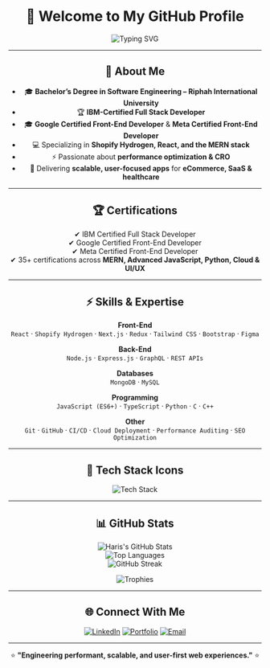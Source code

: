 <div align="center">

# 👋 Welcome to My GitHub Profile  

![Typing SVG](https://readme-typing-svg.herokuapp.com?font=Fira+Code&size=28&pause=1000&color=00C0FF&center=true&vCenter=true&width=700&lines=Hi+I'm+Haris+Khan;Full+Stack+Developer+%7C+IBM+Certified;Shopify+Hydrogen+%7C+MERN+Specialist;UI%2FUX+Designer+%7C+Performance+Optimizer;Building+Scalable+%26+User-First+Apps)

</div>

---

<div align="center">

## 🎯 About Me  

- 🎓 **Bachelor’s Degree in Software Engineering – Riphah International University**  
- 🏆 **IBM-Certified Full Stack Developer**  
- 🎓 **Google Certified Front-End Developer** & **Meta Certified Front-End Developer**  
- 💻 Specializing in **Shopify Hydrogen, React, and the MERN stack**  
- ⚡ Passionate about **performance optimization & CRO**  
- 🚀 Delivering **scalable, user-focused apps** for **eCommerce, SaaS & healthcare**  

</div>

---

<div align="center">

## 🏆 Certifications  

✔ IBM Certified Full Stack Developer  
✔ Google Certified Front-End Developer  
✔ Meta Certified Front-End Developer  
✔ 35+ certifications across **MERN, Advanced JavaScript, Python, Cloud & UI/UX**  

</div>

---

<div align="center">

## ⚡ Skills & Expertise  

**Front-End**  
`React` · `Shopify Hydrogen` · `Next.js` · `Redux` · `Tailwind CSS` · `Bootstrap` · `Figma`  

**Back-End**  
`Node.js` · `Express.js` · `GraphQL` · `REST APIs`  

**Databases**  
`MongoDB` · `MySQL`  

**Programming**  
`JavaScript (ES6+)` · `TypeScript` · `Python` · `C` · `C++`  

**Other**  
`Git` · `GitHub` · `CI/CD` · `Cloud Deployment` · `Performance Auditing` · `SEO Optimization`  

</div>

---

<div align="center">

## 🚀 Tech Stack Icons  

<img src="https://skillicons.dev/icons?i=html,css,js,ts,react,next,nodejs,express,mongodb,mysql,graphql,shopify,tailwind,bootstrap,figma,git,github,python,cpp" alt="Tech Stack" />

</div>

---

<div align="center">

## 📊 GitHub Stats  

![Haris's GitHub Stats](https://github-readme-stats.vercel.app/api?username=haris936hk&show_icons=true&theme=tokyonight&hide_border=true&count_private=true)  
![Top Languages](https://github-readme-stats.vercel.app/api/top-langs/?username=haris936hk&layout=compact&theme=tokyonight&hide_border=true)  
![GitHub Streak](https://streak-stats.demolab.com?user=haris936hk&theme=tokyonight&hide_border=true)  

![Trophies](https://github-profile-trophy.vercel.app/?username=haris936hk&theme=tokyonight&margin-w=10&no-frame=true&row=1)

</div>

---

<div align="center">

## 🌐 Connect With Me  

<a href="https://www.linkedin.com/in/haris936hk/"><img src="https://img.shields.io/badge/LinkedIn-0077B5?style=for-the-badge&logo=linkedin&logoColor=white" alt="LinkedIn" /></a>
<a href="https://your-portfolio.com"><img src="https://img.shields.io/badge/Portfolio-1A1A1A?style=for-the-badge&logo=About.me&logoColor=white" alt="Portfolio" /></a>
<a href="mailto:hariskhan.dev@gmail.com"><img src="https://img.shields.io/badge/Email-D14836?style=for-the-badge&logo=gmail&logoColor=white" alt="Email" /></a>

---

⭐ **"Engineering performant, scalable, and user-first web experiences."** ⭐  

</div>
